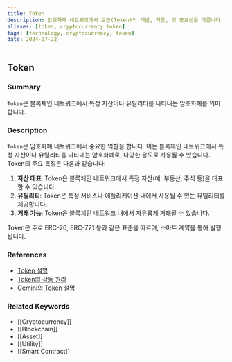```yaml
---
title: Token
description: 암호화폐 네트워크에서 토큰(Token)의 개념, 역할, 및 중요성을 다룹니다.
aliases: [token, cryptocurrency token]
tags: [technology, cryptocurrency, token]
date: 2024-07-22
---
```


## Token

### Summary

`Token`은 블록체인 네트워크에서 특정 자산이나 유틸리티를 나타내는 암호화폐를 의미합니다.

### Description

`Token`은 암호화폐 네트워크에서 중요한 역할을 합니다. 이는 블록체인 네트워크에서 특정 자산이나 유틸리티를 나타내는 암호화폐로, 다양한 용도로 사용될 수 있습니다. Token의 주요 특징은 다음과 같습니다:

1. **자산 대표**: Token은 블록체인 네트워크에서 특정 자산(예: 부동산, 주식 등)을 대표할 수 있습니다.
2. **유틸리티**: Token은 특정 서비스나 애플리케이션 내에서 사용될 수 있는 유틸리티를 제공합니다.
3. **거래 가능**: Token은 블록체인 네트워크 내에서 자유롭게 거래될 수 있습니다.

Token은 주로 ERC-20, ERC-721 등과 같은 표준을 따르며, 스마트 계약을 통해 발행됩니다.

### References

- [Token 설명](<https://en.wikipedia.org/wiki/Token_(cryptocurrency)>)
- [Token의 작동 원리](https://ethereum.org/en/glossary/#token)
- [Gemini의 Token 설명](https://www.gemini.com/cryptopedia/search?query=token)

### Related Keywords

- [[Cryptocurrency]]
- [[Blockchain]]
- [[Asset]]
- [[Utility]]
- [[Smart Contract]]
